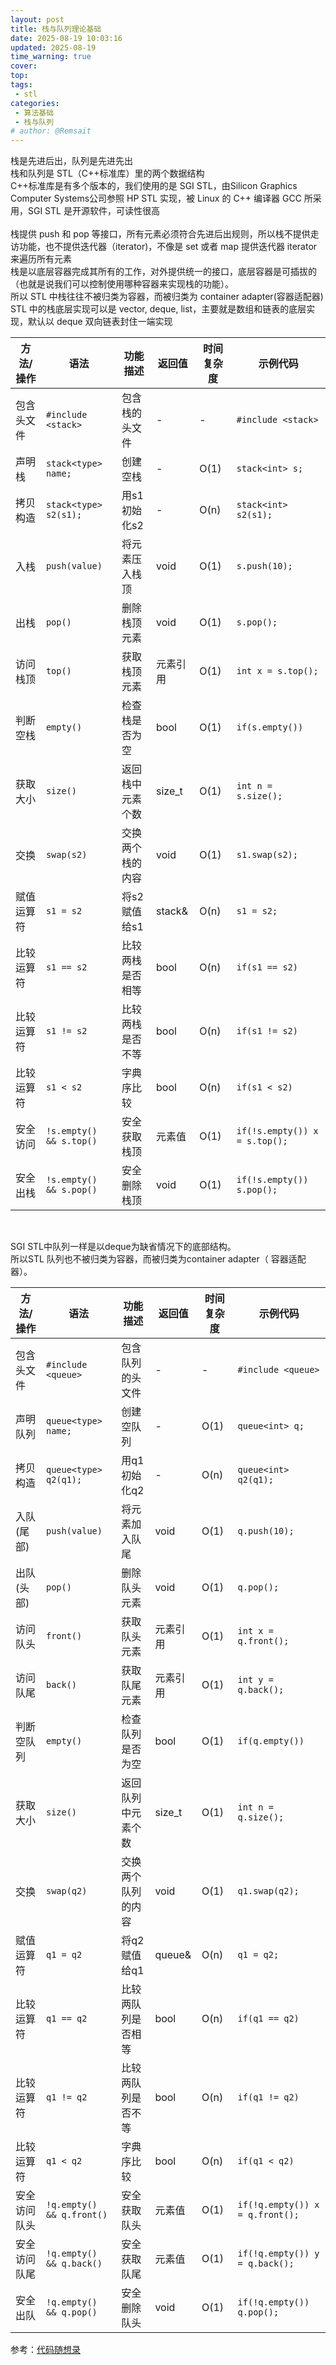 ```yaml
---
layout: post
title: 栈与队列理论基础
date: 2025-08-19 10:03:16
updated: 2025-08-19
time_warning: true 
cover: 
top: 
tags: 
 - stl
categories: 
 - 算法基础
 - 栈与队列
# author: @Remsait
---
```

栈是先进后出，队列是先进先出  
栈和队列是 STL（C++标准库）里的两个数据结构  
C++标准库是有多个版本的，我们使用的是 SGI STL，由Silicon Graphics Computer Systems公司参照 HP STL 实现，被 Linux 的 C++ 编译器 GCC 所采用，SGI STL 是开源软件，可读性很高  
<br>
栈提供 push 和 pop 等接口，所有元素必须符合先进后出规则，所以栈不提供走访功能，也不提供迭代器（iterator)，不像是 set 或者 map 提供迭代器 iterator 来遍历所有元素  
栈是以底层容器完成其所有的工作，对外提供统一的接口，底层容器是可插拔的（也就是说我们可以控制使用哪种容器来实现栈的功能）。  
所以 STL 中栈往往不被归类为容器，而被归类为 container adapter(容器适配器)  
STL 中的栈底层实现可以是 vector, deque, list，主要就是数组和链表的底层实现，默认以 deque 双向链表封住一端实现  

| 方法/操作 | 语法 | 功能描述 | 返回值 | 时间复杂度 | 示例代码 |
|-----------|------|----------|--------|------------|----------|
| 包含头文件 | `#include <stack>` | 包含栈的头文件 | - | - | `#include <stack>` |
| 声明栈 | `stack<type> name;` | 创建空栈 | - | O(1) | `stack<int> s;` |
| 拷贝构造 | `stack<type> s2(s1);` | 用s1初始化s2 | - | O(n) | `stack<int> s2(s1);` |
| 入栈 | `push(value)` | 将元素压入栈顶 | void | O(1) | `s.push(10);` |
| 出栈 | `pop()` | 删除栈顶元素 | void | O(1) | `s.pop();` |
| 访问栈顶 | `top()` | 获取栈顶元素 | 元素引用 | O(1) | `int x = s.top();` |
| 判断空栈 | `empty()` | 检查栈是否为空 | bool | O(1) | `if(s.empty())` |
| 获取大小 | `size()` | 返回栈中元素个数 | size_t | O(1) | `int n = s.size();` |
| 交换 | `swap(s2)` | 交换两个栈的内容 | void | O(1) | `s1.swap(s2);` |
| 赋值运算符 | `s1 = s2` | 将s2赋值给s1 | stack& | O(n) | `s1 = s2;` |
| 比较运算符 | `s1 == s2` | 比较两栈是否相等 | bool | O(n) | `if(s1 == s2)` |
| 比较运算符 | `s1 != s2` | 比较两栈是否不等 | bool | O(n) | `if(s1 != s2)` |
| 比较运算符 | `s1 < s2` | 字典序比较 | bool | O(n) | `if(s1 < s2)` |
| 安全访问 | `!s.empty() && s.top()` | 安全获取栈顶 | 元素值 | O(1) | `if(!s.empty()) x = s.top();` |
| 安全出栈 | `!s.empty() && s.pop()` | 安全删除栈顶 | void | O(1) | `if(!s.empty()) s.pop();` |
<br>

SGI STL中队列一样是以deque为缺省情况下的底部结构。  
所以STL 队列也不被归类为容器，而被归类为container adapter（ 容器适配器）。

| 方法/操作 | 语法 | 功能描述 | 返回值 | 时间复杂度 | 示例代码 |
|-----------|------|----------|--------|------------|----------|
| 包含头文件 | `#include <queue>` | 包含队列的头文件 | - | - | `#include <queue>` |
| 声明队列 | `queue<type> name;` | 创建空队列 | - | O(1) | `queue<int> q;` |
| 拷贝构造 | `queue<type> q2(q1);` | 用q1初始化q2 | - | O(n) | `queue<int> q2(q1);` |
| 入队(尾部) | `push(value)` | 将元素加入队尾 | void | O(1) | `q.push(10);` |
| 出队(头部) | `pop()` | 删除队头元素 | void | O(1) | `q.pop();` |
| 访问队头 | `front()` | 获取队头元素 | 元素引用 | O(1) | `int x = q.front();` |
| 访问队尾 | `back()` | 获取队尾元素 | 元素引用 | O(1) | `int y = q.back();` |
| 判断空队列 | `empty()` | 检查队列是否为空 | bool | O(1) | `if(q.empty())` |
| 获取大小 | `size()` | 返回队列中元素个数 | size_t | O(1) | `int n = q.size();` |
| 交换 | `swap(q2)` | 交换两个队列的内容 | void | O(1) | `q1.swap(q2);` |
| 赋值运算符 | `q1 = q2` | 将q2赋值给q1 | queue& | O(n) | `q1 = q2;` |
| 比较运算符 | `q1 == q2` | 比较两队列是否相等 | bool | O(n) | `if(q1 == q2)` |
| 比较运算符 | `q1 != q2` | 比较两队列是否不等 | bool | O(n) | `if(q1 != q2)` |
| 比较运算符 | `q1 < q2` | 字典序比较 | bool | O(n) | `if(q1 < q2)` |
| 安全访问队头 | `!q.empty() && q.front()` | 安全获取队头 | 元素值 | O(1) | `if(!q.empty()) x = q.front();` |
| 安全访问队尾 | `!q.empty() && q.back()` | 安全获取队尾 | 元素值 | O(1) | `if(!q.empty()) y = q.back();` |
| 安全出队 | `!q.empty() && q.pop()` | 安全删除队头 | void | O(1) | `if(!q.empty()) q.pop();` |









参考：[代码随想录](https://programmercarl.com/%E6%A0%88%E4%B8%8E%E9%98%9F%E5%88%97%E7%90%86%E8%AE%BA%E5%9F%BA%E7%A1%80.html)